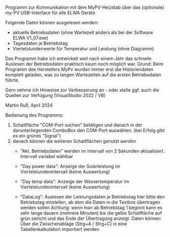 Programm zur Kommunikation mit dem MyPV-Heizstab
über das (optionale) my-PV USB-Interface für alle ELWA Geräte 

Folgende Daten können ausgelesen werden:
- aktuelle Betriebsdaten (ohne Wartezeit anders als bei der Software ELWA V1_07.exe)
- Tagesdaten je Betriebstag
- Viertelstundenwerte für Temperatur und Leistung
  (ohne Diagramm)

Das Programm habe ich entwickelt weil nach einem Jahr das schnelle Auslesen der Betriebsdaten praktisch kaum noch möglich war.
Grund:
Beim Programm des Herstellers MyPv wurden immer erst die Historiendaten komplett geladen, 
was zu langen Wartezeiten auf die ersten Betriebsdaten führte.

Gern nehme ich Hinweise zur Verbesserung an - oder stelle ggf. auch die Quellen zur Verfügung
(VisualStudio 2022 / VB)

Martin Ruß, April 2024 

Bedienung des Programms:
1. Schaltfläche "COM-Port suchen" betätigen und danach in der darunterliegenden ComboBox den COM-Port auswählen.
   (bei Erfolg gibt es ein grünes "Signal")
2. danach können die weiteren Schaltflächen genutzt werden
   - "Akt. Betriebsdaten" werden im Intervall von 2 Sekunden aktualisiert. Intervall variabel wählbar

   - "Day power data": Anzeige der Solarleistung im Viertelstundenintervall (keine Auswertung)

   - "Day temp data": Anzeige der Wassertemperatur im Viertelstundenintervall (keine Auswertung)

   - "DataLog": Auslesen der Leistungsdaten je Betriebstag
      hier bitte den Betriebstag einstellen, ab dem die Daten in die Textbox übertragen werden sollen
      Achtung: wenn man ab Betriebstag 1 beginnt kann es sehr lange dauern (mehrere Minuten) bis die gelbe Schaltfläche
      auf grün switcht und das Ende der Übertragung anzeigt.
      Daten können Über die Zwischenablage (Strg+A / Strg+C) in eine Tabellenkalkulation importiert werden
     
